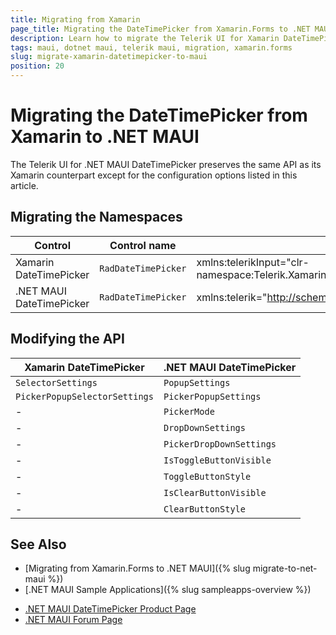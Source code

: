 ```yaml
---
title: Migrating from Xamarin
page_title: Migrating the DateTimePicker from Xamarin.Forms to .NET MAUI
description: Learn how to migrate the Telerik UI for Xamarin DateTimePicker to the Telerik UI for .NET MAUI framework by updating the namespaces and the incompatible NuGet packages.
tags: maui, dotnet maui, telerik maui, migration, xamarin.forms
slug: migrate-xamarin-datetimepicker-to-maui
position: 20
---
```


# Migrating the DateTimePicker from Xamarin to .NET MAUI

The Telerik UI for .NET MAUI DateTimePicker preserves the same API as its Xamarin counterpart except for the configuration options listed in this article.

## Migrating the Namespaces

| Control | Control name | XAML Namespcace | C# Namespace|
| --------------- | --------------- | --------------- | --------------- |
| Xamarin DateTimePicker | `RadDateTimePicker` | xmlns:telerikInput="clr-namespace:Telerik.XamarinForms.Input;assembly=Telerik.XamarinForms.Input" | using Telerik.XamarinForms.Input; |
| .NET MAUI DateTimePicker | `RadDateTimePicker` | xmlns:telerik="http://schemas.telerik.com/2022/xaml/maui" | using Telerik.Maui.Controls; |


## Modifying the API

| Xamarin DateTimePicker | .NET MAUI DateTimePicker |
| ------------- | --------------- |
| `SelectorSettings` | `PopupSettings` |
| `PickerPopupSelectorSettings` | `PickerPopupSettings` |
| - | `PickerMode` |
| - | `DropDownSettings` |
| - | `PickerDropDownSettings` |
| - | `IsToggleButtonVisible` |
| - | `ToggleButtonStyle` |
| - | `IsClearButtonVisible` |
| - | `ClearButtonStyle` |

## See Also

* [Migrating from Xamarin.Forms to .NET MAUI]({% slug migrate-to-net-maui %})
* [.NET MAUI Sample Applications]({% slug sampleapps-overview %})
- [.NET MAUI DateTimePicker Product Page](https://www.telerik.com/maui-ui/datetimepicker)
- [.NET MAUI Forum Page](https://www.telerik.com/forums/maui?tagId=1853)
